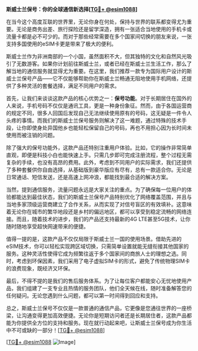 **斯威士兰保号：你的全球通信新选择[[TG💪+ @esim1088](https://t.me/s/esim1088)]**

在当今这个高度互联的世界里，无论你身在何处，保持与世界的联系都变得尤为重要。无论是商务出差、旅行探险还是留学深造，拥有一张适合当地使用的手机卡或流量卡都是必不可少的。而对于那些经常需要在多个国家间切换的朋友来说，一张支持多国使用的eSIM卡更是带来了极大的便利。

斯威士兰作为非洲南部的一个小国，虽然面积不大，但其独特的文化和自然风光吸引了无数游客。如果你计划前往斯威士兰，或者已经在斯威士兰生活工作，那么了解当地的通信服务就显得尤为重要。在这里，我们推荐一款专为国际用户设计的斯威士兰保号产品——它不仅能够帮助你在斯威士兰畅通无阻地使用手机网络，还提供了多种灵活的套餐选择，满足不同用户的需求。

首先，让我们来谈谈这款产品的核心优势之一：**保号功能**。对于长期居住在国外的人来说，手机号码不仅仅是通讯工具，更是一种身份象征。然而，由于各国运营商的规定不同，很多人回国后发现自己无法继续使用原有的号码，这无疑是一件令人头疼的事情。而我们的斯威士兰保号服务则解决了这一难题，通过特殊的技术手段，让你即使身处异国他乡也能轻松保留自己的号码，再也不用担心因为长时间未使用而被注销的问题。

除了强大的保号功能外，这款产品还特别注重用户体验。比如，它的操作非常简单直观，即便是科技小白也能快速上手。只需几步即可完成注册流程，整个过程无需复杂的手续，也没有高昂的费用。此外，考虑到不同用户的实际需求，我们还提供了多种套餐供你自由选择，从基础版到豪华版应有尽有，总有一款适合你。无论是日常通话、短信发送，还是高速上网冲浪，都能找到最合适的解决方案。

当然，提到通信服务，流量问题永远是大家关注的重点。为了确保每一位用户的体验都能达到最佳状态，我们的斯威士兰保号产品特别优化了网络覆盖范围，并且与当地多家顶级运营商建立了合作关系，从而实现了对信号盲区的有效填补。这意味着无论你在城市的繁华地段还是乡村的偏远地区，都可以享受到稳定流畅的网络连接。而且，随着技术的进步，我们的产品还支持最新的4G LTE甚至5G技术，让你随时随地享受超快网速带来的便捷。

值得一提的是，这款产品不仅仅局限于斯威士兰一国的使用场景。借助先进的eSIM技术，你可以轻松实现跨区域切换，只需简单设置就能无缝衔接其他国家的服务。这种灵活性使得它成为频繁往返于多个国家间的商旅人士的理想之选。同时，考虑到环保因素，我们采用了电子虚拟SIM卡的形式，避免了传统物理SIM卡的浪费现象，既经济又环保。

最后，不得不提的是我们的售后服务体系。为了让每位客户都能安心无忧地使用产品，我们组建了一支专业且热情的服务团队，他们全天候在线，随时准备解答您的任何疑问。无论您遇到什么问题，都可以第一时间得到回应和支持。

总之，斯威士兰保号不仅仅是一款普通的通信产品，它更像是您通往世界的一座桥梁，让沟通变得更加高效便捷。无论你是短期访问者还是长期居住者，这款产品都能为你提供全方位的支持和服务。现在就行动起来吧，让斯威士兰保号成为你生活中不可或缺的一部分！[[TG💪+ @esim1088](https://t.me/s/esim1088)]

[[TG💪+ @esim1088](https://t.me/s/esim1088) ![Image](https://i.postimg.cc/4NQfJmqS/Snipaste-2025-05-13-00-14-12.png)]
